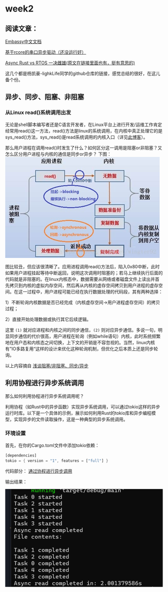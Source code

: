 # week2

## 阅读文章：

[Embassy中文文档](https://lighklife.github.io/embassy-cn/index.html)

[基于rcore的串口异步驱动（还没运行好）](https://github.com/lighkLife/rCore-async)

[Async Rust vs RTOS 一决雌雄(原文在链接里面也有，挺有意思的)](https://github.com/lighkLife/new-blog/blob/main/Async%20Rust%20vs%20RTOS%20%E4%B8%80%E5%86%B3%E9%9B%8C%E9%9B%84.md)

这几个都是杨凯豪-lighkLife同学的github仓库的链接，感觉总结的很好，在这儿备个份。

## 异步、同步、阻塞、非阻塞
### 从Linux read()系统调用出发
无论是shell脚本编写者还是C语言开发者，在Linux平台上进行开发/运维工作肯定经常用read()这一方法，read()方法是linux的系统调用，在内核中真正处理它的是sys_read()方法，sys_read()是read系统调用的内核入口（详见[此博客](https://blog.csdn.net/lwj103862095/article/details/3851806)）。

那么用户进程在调用read()时发生了什么？如何区分这一调用是阻塞or非阻塞？又怎么区分用户进程与内核的通信是同步or异步？
下图：
![alt text](./resource/async-or-sync.png)

图比较丑，但应该很清晰了。应用进程调用read()方法后，陷入0x80中断，此时如果用户进程挂起等待中断返回，说明这次调用时阻塞的；若马上继续执行后面的代码就是非阻塞的。在linux内核态中，数据需要从网络或者磁盘文件上读出并首先拷贝到内核的虚拟内存空间，然后再从内核的虚存空间拷贝到用户进程的虚存空间。在这一过程中，用户进程可能已经在执行数据处理的代码段，其有两种选择：

1）不断轮询内核数据是否已经完成（内核虚存空间->用户进程虚存空间）的拷贝过程；

2）直接开始处理数据或执行其它后续逻辑。

这里 `(1)` 就对应进程和内核之间的同步通信，`(2)` 则对应异步通信。多说一句，明显同步通信的代价很高，用户进程在轮询（例如while语句）内核，此时系统频繁地在用户态和内核态之间切换，上下文的开销是不容忽视的。当然，linux内核有”IO多路复用“这样的设计来优化这种轮询机制，但优化之后本质上还是同步轮询。

                        
以上内容摘自 [浅谈阻塞/非阻塞、同步/异步](https://blog.csdn.net/wingter92/article/details/80080737)

## 利用协程进行异步系统调用

那么如何利用协程进行异步系统调用呢？

利用协程（如Rust中的异步函数）实现异步系统调用，可以通过tokio这样的异步运行时库。以下是一个具体的示例，展示如何利用Rust的tokio库和异步编程模型，实现异步的文件读取操作，这是一种典型的异步系统调用。

### 环境设置
首先，在你的Cargo.toml文件中添加tokio依赖：
```rust
[dependencies]
tokio = { version = "1", features = ["full"] }
```
代码部分： [通过协程进行异步调用](./resource/async.rs)

输出结果：

![alt text](./resource/async-result.png)
